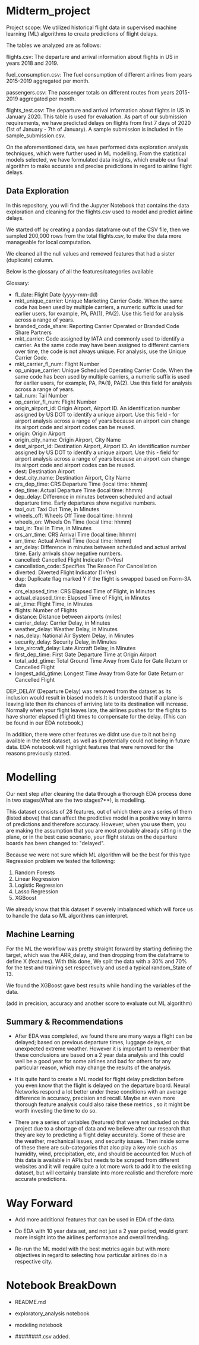 # Midterm_project

Project scope: We utilized historical flight data in supervised machine learning (ML) algorithms to create predictions of flight delays.

The tables we analyzed are as follows: 

flights.csv: The departure and arrival information about flights in US in years 2018 and 2019.

fuel_consumption.csv: The fuel consumption of different airlines from years 2015-2019 aggregated per month.

passengers.csv: The passenger totals on different routes from years 2015-2019 aggregated per month.

flights_test.csv: The departure and arrival information about flights in US in January 2020. This table is used for evaluation. As part of our submission requirements, we have predicted delays on flights from first 7 days of 2020 (1st of January - 7th of January). A sample submission is included in file sample_submission.csv.

On the aforementioned data, we have performed data exploration analysis techniques, which were further used in ML modelling. From the statistical models selected, we have formulated data insights, which enable our final algorithm to make accurate and precise predictions in regard to airline flight delays.

## Data Exploration

In this repository, you will find the Jupyter Notebook that contains the data exploration and cleaning for the flights.csv used to model and predict airline delays.

We started off by creating a pandas dataframe out of the CSV file, then we sampled 200,000 rows from the total flights.csv, to make the data more manageable for local computation.

We cleaned all the null values and removed features that had a sister (duplicate) column. 

Below is the glossary of all the features/categories available

Glossary:

- fl_date: Flight Date (yyyy-mm-dd)
- mkt_unique_carrier: Unique Marketing Carrier Code. When the same code has been used by multiple carriers, a numeric suffix is used for earlier users, for example, PA, PA(1), PA(2). Use this field for analysis across a range of years.
- branded_code_share: Reporting Carrier Operated or Branded Code Share Partners
- mkt_carrier: Code assigned by IATA and commonly used to identify a carrier. As the same code may have been assigned to different carriers over time, the code is not always unique. For analysis, use the Unique Carrier Code.
- mkt_carrier_fl_num: Flight Number
- op_unique_carrier: Unique Scheduled Operating Carrier Code. When the same code has been used by multiple carriers, a numeric suffix is used for earlier users, for example, PA, PA(1), PA(2). Use this field for analysis across a range of years.
- tail_num: Tail Number
- op_carrier_fl_num: Flight Number
- origin_airport_id: Origin Airport, Airport ID. An identification number assigned by US DOT to identify a unique airport. Use this field - for airport analysis across a range of years because an airport can change its airport code and airport codes can be reused.
- origin: Origin Airport
- origin_city_name: Origin Airport, City Name
- dest_airport_id: Destination Airport, Airport ID. An identification number assigned by US DOT to identify a unique airport. Use this - field for airport analysis across a range of years because an airport can change its airport code and airport codes can be reused.
- dest: Destination Airport
- dest_city_name: Destination Airport, City Name
- crs_dep_time: CRS Departure Time (local time: hhmm)
- dep_time: Actual Departure Time (local time: hhmm)
- dep_delay: Difference in minutes between scheduled and actual departure time. Early departures show negative numbers.
- taxi_out: Taxi Out Time, in Minutes
- wheels_off: Wheels Off Time (local time: hhmm)
- wheels_on: Wheels On Time (local time: hhmm)
- taxi_in: Taxi In Time, in Minutes
- crs_arr_time: CRS Arrival Time (local time: hhmm)
- arr_time: Actual Arrival Time (local time: hhmm)
- arr_delay: Difference in minutes between scheduled and actual arrival time. Early arrivals show negative numbers.
- cancelled: Cancelled Flight Indicator (1=Yes)
- cancellation_code: Specifies The Reason For Cancellation
- diverted: Diverted Flight Indicator (1=Yes)
- dup: Duplicate flag marked Y if the flight is swapped based on Form-3A data
- crs_elapsed_time: CRS Elapsed Time of Flight, in Minutes
- actual_elapsed_time: Elapsed Time of Flight, in Minutes
- air_time: Flight Time, in Minutes
- flights: Number of Flights
- distance: Distance between airports (miles)
- carrier_delay: Carrier Delay, in Minutes
- weather_delay: Weather Delay, in Minutes
- nas_delay: National Air System Delay, in Minutes
- security_delay: Security Delay, in Minutes
- late_aircraft_delay: Late Aircraft Delay, in Minutes
- first_dep_time: First Gate Departure Time at Origin Airport
- total_add_gtime: Total Ground Time Away from Gate for Gate Return or Cancelled Flight
- longest_add_gtime: Longest Time Away from Gate for Gate Return or Cancelled Flight

DEP_DELAY (Departure Delay) was removed from the dataset as its inclusion would result in biased models.It is understood that if a plane is leaving late then its chances of arriving late to its destination will increase. Normally when your flight leaves late, the airlines pushes for the flights to have shorter elapsed (flight) times to compensate for the delay. (This can be found in our EDA notebook.)

In addition, there were other features we didnt use due to it not being availble in the test dataset, as well as it potentially could not being in future data. EDA notebook will highlight features that were removed for the reasons previously stated.

# Modelling

Our next step after cleaning the data through a thorough EDA process done in two stages(What are the two stages?**), is modelling.

This dataset consists of 28 features, out of which there are a series of them (listed above) that can affect the predictive model in a positive way in terms of predictions and therefore accuracy. However, when you use them, you are making the assumption that you are most probably already sitting in the plane, or in the best case scenario, your flight status on the departure boards has been changed to: "delayed".

Because we were not sure which ML algorithm will be the best for this type Regression problem we tested the following:

1. Random Forests
2. Linear Regression
3. Logistic Regression
4. Lasso Regression
5. XGBoost

We already know that this dataset if severely imbalanced which will force us to handle the data so ML algorithms can interpret.

## Machine Learning

For the ML the workflow was pretty straight forward by starting defining the target, which was the ARR_delay, and then dropping from the dataframe to define X (features). With this done, We split the data with a 30% and 70% for the test and training set respectively and used a typical random_State of 13.

We found the XGBoost gave best results while handling the variables of the data. 

(add in precision, accuracy and another score to evaluate out ML algorithm)

## Summary & Recommendations

- After EDA was completed, we found there are many ways a flight can be delayed; based on previous departure times, luggage delays, or unexpected extreme weather. However it is important to remember that these conclusions are based on a 2 year data analysis and this could well be a good year for some airlines and bad for others for any particular reason, which may change the results of the analysis.

- It is quite hard to create a ML model for flight delay prediction before you even know that the flight is delayed on the departure board. Neural Networks respond a lot better under these conditions with an average difference in accuracy, precision and recall. Maybe an even more thorough feature analysis could also raise these metrics , so it might be worth investing the time to do so.

- There are a series of variables (features) that were not included on this project due to a shortage of data and we believe after our research that they are key to predicting a flight delay accurately. Some of these are the weather, mechanical issues, and security issues. Then inside some of these there are sub-categories that also play a key role such as humidity, wind, precipitation, etc, and should be accounted for. Much of this data is available in APIs but needs to be scraped from different websites and it will require quite a lot more work to add it to the existing dataset, but will certainly translate into more realistic and therefore more accurate predictions.

# Way Forward

- Add more additional features that can be used in EDA of the data.

- Do EDA with 10 year data set, and not just a 2 year period, would grant more insight into the airlines performance and overall trending.

- Re-run the ML model with the best metrics again but with more objectives in regard to selecting how particular airlines do in a respective city.

# Notebook BreakDown 

- README.md

- exploratory_analysis notebook

- modeling notebook

- ########.csv added.